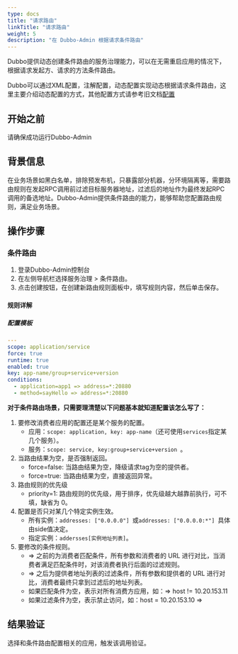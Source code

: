 ```yaml
---
type: docs
title: "请求路由"
linkTitle: "请求路由"
weight: 5
description: "在 Dubbo-Admin 根据请求条件路由"
---
```


Dubbo提供动态创建条件路由的服务治理能力，可以在无需重启应用的情况下，根据请求发起方、请求的方法条件路由。

Dubbo可以通过XML配置，注解配置，动态配置实现动态根据请求条件路由，这里主要介绍动态配置的方式，其他配置方式请参考旧文档[配置](/zh-cn/docsv2.7/user/configuration/)

## 开始之前

请确保成功运行Dubbo-Admin
 
## 背景信息

在业务场景如黑白名单，排除预发布机，只暴露部分机器，分环境隔离等，需要路由规则在发起RPC调用前过滤目标服务器地址，过滤后的地址作为最终发起RPC调用的备选地址。Dubbo-Admin提供条件路由的能力，能够帮助您配置路由规则，满足业务场景。

## 操作步骤

### 条件路由

1. 登录Dubbo-Admin控制台
2. 在左侧导航栏选择服务治理 > 条件路由。
3. 点击创建按钮，在创建新路由规则面板中，填写规则内容，然后单击保存。


#### 规则详解

##### 配置模板

```yaml
---
scope: application/service
force: true
runtime: true
enabled: true
key: app-name/group+service+version
conditions:
  - application=app1 => address=*:20880
  - method=sayHello => address=*:20880
```

**对于条件路由场景，只需要理清楚以下问题基本就知道配置该怎么写了：**

1. 要修改消费者应用的配置还是某个服务的配置。
   - 应用：`scope: application, key: app-name`（还可使用`services`指定某几个服务）。
   - 服务：`scope: service, key:group+service+version `。
2. 当路由结果为空，是否强制返回。
   - force=false: 当路由结果为空，降级请求tag为空的提供者。
   - force=true: 当路由结果为空，直接返回异常。
3. 路由规则的优先级
   - priority=1: 路由规则的优先级，用于排序，优先级越大越靠前执行，可不填，缺省为 0。
4. 配置是否只对某几个特定实例生效。
   - 所有实例：`addresses: ["0.0.0.0"] `或`addresses: ["0.0.0.0:*"] `具体由side值决定。
   - 指定实例：`addersses[实例地址列表]`。
5. 要修改的条件规则。
   - => 之前的为消费者匹配条件，所有参数和消费者的 URL 进行对比，当消费者满足匹配条件时，对该消费者执行后面的过滤规则。
   - => 之后为提供者地址列表的过滤条件，所有参数和提供者的 URL 进行对比，消费者最终只拿到过滤后的地址列表。
   - 如果匹配条件为空，表示对所有消费方应用，如：=> host != 10.20.153.11
   - 如果过滤条件为空，表示禁止访问，如：host = 10.20.153.10 =>

## 结果验证
选择和条件路由配置相关的应用，触发该调用验证。